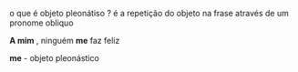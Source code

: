o que é objeto pleonátiso ?
	é a repetição do objeto na frase através de um pronome obliquo

**A mim** , ninguém **me** faz feliz

**me** - objeto pleonástico 
